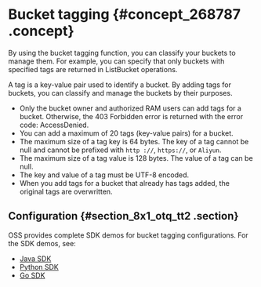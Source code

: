 # Bucket tagging {#concept_268787 .concept}

By using the bucket tagging function, you can classify your buckets to manage them. For example, you can specify that only buckets with specified tags are returned in ListBucket operations.

A tag is a key-value pair used to identify a bucket. By adding tags for buckets, you can classify and manage the buckets by their purposes.

-   Only the bucket owner and authorized RAM users can add tags for a bucket. Otherwise, the 403 Forbidden error is returned with the error code: AccessDenied.
-   You can add a maximum of 20 tags \(key-value pairs\) for a bucket.
-   The maximum size of a tag key is 64 bytes. The key of a tag cannot be null and cannot be prefixed with `http ://`, `https://`, or `Aliyun`.
-   The maximum size of a tag value is 128 bytes. The value of a tag can be null.
-   The key and value of a tag must be UTF-8 encoded.
-   When you add tags for a bucket that already has tags added, the original tags are overwritten.

## Configuration {#section_8x1_otq_tt2 .section}

OSS provides complete SDK demos for bucket tagging configurations. For the SDK demos, see:

-   [Java SDK](https://www.alibabacloud.com/help/doc-detail/119254.html)
-   [Python SDK](https://www.alibabacloud.com/help/doc-detail/119256.html)
-   [Go SDK](https://www.alibabacloud.com/help/doc-detail/119259.html)

